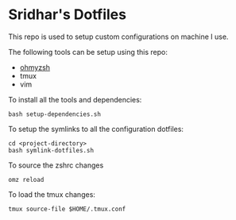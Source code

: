 # Sridhar's Dotfiles
This repo is used to setup custom configurations on machine I use.

The following tools can be setup using this repo:
- [ohmyzsh](https://ohmyz.sh/)
- tmux
- vim

To install all the tools and dependencies:
```
bash setup-dependencies.sh
```

To setup the symlinks to all the configuration dotfiles:
```
cd <project-directory>
bash symlink-dotfiles.sh
```

To source the zshrc changes
```
omz reload
```

To load the tmux changes:
```
tmux source-file $HOME/.tmux.conf
```
